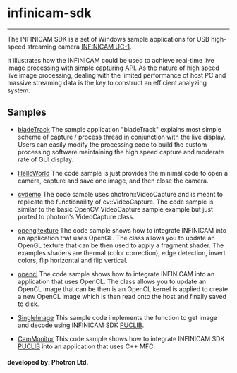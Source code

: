 # infinicam-sdk

<hr>

The INFINICAM SDK is a set of Windows sample applications for USB high-speed streaming camera [INFINICAM UC-1](https://www.photron.co.jp/products/hsvcam/infinicam/).

It illustrates how the INFINICAM could be used to achieve real-time live image processing with simple capturing API. As the nature of high speed live image processing, dealing with the limited performance of host PC and massive streaming data is the key to construct an efficient analyzing system.

## Samples

* [bladeTrack](src/bladeTrack/README.md) The sample application "bladeTrack" explains most simple scheme of capture / process thread in conjunction with the live display. Users can easily modify the processing code to build the custom processing software maintaining the high speed capture and moderate rate of GUI display.

* [HelloWorld](src/HelloWorld/README.md) The code sample is just provides the minimal code to open a camera, capture and save one image, and then close the camera. 

* [cvdemo](src/cvdemo/README.md) The code sample uses photron::VideoCapture and is meant to replicate the functionaility of cv::VideoCapture. The code sample is similar to the basic OpenCV VideoCapture sample example but just ported to photron's VideoCapture class. 

* [opengltexture](src/ogltexture/README.md) The code sample shows how to integrate INFINICAM into an application that uses OpenGL. The class allows you to update an OpenGL texture that can be then used to apply a fragment shader. The examples shaders are thermal (color correction), edge detection, invert colors, flip horizontal and flip vertical.

* [opencl](src/opencl/README.md) The code sample shows how to integrate INFINICAM into an application that uses OpenCL. The class allows you to update an OpenCL image that can be then is an OpenCL kernel is applied to create a new OpenCL image which is then read onto the host and finally saved to disk.

* [SingleImage](src/SingleImage/README.md) This sample code implements the function to get image and decode using INFINICAM SDK [PUCLIB](https://www.photron.co.jp/products/hsvcam/infinicam/tech.html).

* [CamMonitor](src/CamMonitor/README.md) This code sample shows how to integrate INFINICAM SDK [PUCLIB](https://www.photron.co.jp/products/hsvcam/infinicam/tech.html) into an application that uses C++ MFC.

#### developed by: Photron Ltd. 